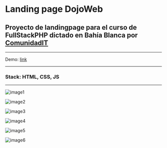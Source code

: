 # Landing page DojoWeb

## Proyecto de landingpage para el curso de FullStackPHP dictado en Bahía Blanca por [ComunidadIT](https://www.comunidadit.org/)

---

Demo: [link](https://braianvaylet.github.io/DojoWeb-LandingPage/)

---

### Stack: HTML, CSS, JS

---

![image1](https://lh3.googleusercontent.com/1dXFhrEm8toN8mwngtlxk3syWnyjxYOlVU6lpLClIU4TurWSPcUfakpzP37q0EpSeTrtUj0DhyOx_8XfaMc35jmmTE1wnpVdLGx3WjsanIsqn4cuU1bWe4pSa2cJ_nuksZn1xYgzzbQpGuXEbzIWXJNxpKBDcnQ8rJwxfIRPtCyaDYuYiNLJ12kJLbul7pZSyBByrapw2dtOayzyczjjnkvEd9APjYKhpdTn4DlRyG16AfaPBa21Na-zQBQiMdbjBWCGR9btO9yu1FDD3Kbf6Y7fkd08m5xeAWMc3iqDT5O6cVrVBRdJ_EAIV0mP7IGiOJfh1QRpAl0m5IlAy59QUXSawcLb3zV7eNMFr8mzq45YKr1rY8z6P1JrNK59g6LleGUN3ixvBgFLEO0WfAtkr-hR9PiRzKoKyQRIm-OSzg_eWG1eDns5OQSRgI9BXGCW12v-eYngbXj9naOHkfCvJennuO9T8pn6HLxRheJPxSvSUNOKKxNfw3i9M97l7lKDM_-48-iXehmA-L7-pJmuZfA43RCfSpyZ0TQHqLdYwWkF6csfUwMbsa4NAbwOsuVagq4ap7YsGg8NRv0A9DrXpAmkFB09-NwkzSJEXa_b8ghcWK77wqhXzijrei-ZLhOeejxSHcfzkp5uZYbDRbCF6ZK6jD0JDv7qJ9igH5h7HuJzqEzjZX7IRdHhFK7_MRwXLDnJNTAWf0BQr5RKZTMa95Y=w1904-h936-no?authuser=0)

![image2](https://lh3.googleusercontent.com/0oOQseD9hS8qfqEO7SmoNUazPIFgfpUfR0UBVBi42XPBBeX6nnOGadx_BDEqqxENmvS0SE0dNSKBHh92SppFhVSIT-th-ejxtpCaFrG-NgAhfaJfwx9MDLNxyLfH759Bs1JuwjPCDEOyZDF9Bok2MOnxM3WNal5Y5rr9re_ouj4UGKO7Ri_eWG6Mx_LkkwnsEjq6JhLhXMtugN2p7c1e82jl7oBliKYLElRVfDVJ2z-6-g4DiKfQu6jCXNOPakb210G-hhATExo6_smQfFyQzd5B3eMj0uXRaF1QQ_Fcrmq-gji7rWeHdVjHEokTG2GjTcdefZOERTKmqtqkLpdDCGk7E6fSBV2q6wPa11weML6LWrTJdM-7umoUKeqb-nGcZ91nqwzxvhLu9aVF-Ac3AYdp0tu6aZPv78M5e4hFJ86AHtqhVv1bQgqMxor2LwBBQzaD25FyqLin8iU2fIPRj90kaxPZQAbjKcm9Ha-ufnBAllzVZ5ETMnP7fm4ClSSPB1VLPAzvn02PcvvVIpvQPI_dxR6UbQ2OvXrT_ZcmVZHDtxbRLsgLzcpX1dV0wsO7kXh5oHYF4i6yLNBhk67fzgISEVqg6AD8QOe4aCuoCWfJslBuWPGzeXpKQ51P0-7Vt1MaKCHg2qnf-G0Nnsy2dPcRoYtJSS-eHGspufe-_uKiQMD7VnVuQ5nv-QE1klJsfB5QyEyb4JZ43v-8VUiS3Qg=w1902-h937-no?authuser=0)

![image3](https://lh3.googleusercontent.com/aSoP-b9aZY9r6Kw_Mgt5DQD7alL66GeiSgJFq6Y82rhLLCnn3ASJ4wh5DCS5p3ZnqiyzjAd4BzvXQ2r3KM-z01YOD_lNk8CWIoJZBB3E1QC9bMQYjNHYGz1AAdNuMqSux-UenZneMiugGOA_tYTZULyMojxyieDSUZbeHIfRPd6kYTs21UhzAS_9pEtXbXrtpadOe3TwOr918G_ogII_72G-P0Cmw8abLbnTwjjT86ZfXMKmvBHnnIPk2E4uq4vEF2rYIWVtTqz3YurESu9qYKKx2sJtrOuhF0ZqeZ5zplFnnWZAADoL4ri-I_nfRxpSlwdC3LyTSSbjuFzSCT-uuDGuy9i49FhaEbaAK_BMB8873BnhV981AqEWk9HyRkOAevp4F8JgGKR0_RpQSqJBsIDm7F1EJ4-xjUbj6doLI3C59O-SnjkCDaSXyWTFqlgcGGXsvfVkGP6MmzioluN2eXn8b9s_s_YrftIFZk5kqIOYYh8kz7mP9XtQbbvw7ymGBo3Joe8vec-vI3qPhgGGIChvzf8uOW5v4zBYwZCuv6r6zqCuy6dkfdwhQEXLUGEW-cn4dmtyo2dhE_tKyQlTC9ne9TDolRvGMNQYGccUI63NvZpxki2EgEcD8NXmMmOIt5_1OxY4EvgI1GNp5D7oSdx6H_ooU6DP7TLXdfYSRwRGzqCxoz36x7hj5v7xQEfFaQE52qxQaTCHb8FDTcM7aZE=w1900-h933-no?authuser=0)

![image4](https://lh3.googleusercontent.com/7W54lFPeoGkFAdGBVfwVv-09eOSrP-znVtw2_PcEVdmyianQRVTKD70O0z5Hr83Qv5kXRBPxOTqEiGF3t6J28XosRybA-i4xR7XuKmWWXPESayo38Xxz_TIFKsklKHNcdIs6bhsLzGhj8vhB__Hpe4gtoBwoLERyEup0gCqUOxduFpylB4Gw52nIVlqI706rABOhDe_srQf0ig_C0YB5vqsNVwR-8gONnqhvDXtxcXdmHkzeCx8QwCbE_gVN9je2inpN-jj99Y7DphQYiw3UpmZ1FdQm_f6-8qlZITvs47c7TQ2CQiyHiTl4XAA4XN0TAPicfiFlJk04M_5KSMIWDYAkHqTm2jCS3077befDJykupqOJYtGhioCPeRjSVkE_4dwXm95vU1mXJy-I2KRGuskJuoR6KNF0k4zvDeBzK0xCecf9QSEx0Kq4So43MBm0UKEFPT_p2SvLdX9n8hpvLnJYl_yjTQFylzoPG0seznZVaPdftWr0mt3KUwdzHnEZDE3fAFkrdCIkRSZ974XJl0YwVpc6sPj65dRvMJeq5zZd3D3pNf2IyFaJEf3CRCglgf5Lx0HYmUeKHv9XwCJceUCUGHmwaTnM_vgzKLhmmh9CGkMMNWS_Ds2u9iSrbjU0afV6sr_63adWRL02XWdGltY5XuhbyjaZjG4aeUt05hekAJyO8Y4spVTsgjSKYbgDb3OeX-d8sH-vLLD3aK62XTM=w1901-h934-no?authuser=0)

![image5](https://lh3.googleusercontent.com/BZ2kykyVGHoS2O9v3lSnb7ymb5ts5add263e1DQuGF_8eNi7oH9-09IEjMeZ88czoLncivw_VoVt0TJYF3TLmBJuX4wmxWUEDAnmZOmKz53ovwh2PHmRGGnX5faMpRyu30aZqm9vdxbTOyuQ6oqPe6JZq8Ua61zpVMV6Zh8YS_OGN21tNrEh9DUx_bXNgbxlCOFASTMu7V3ppI9TMrpQHmsI7hifQQG_IM_Z-6Bj_dEz7342tog_TnTO5GrybPNrd-RXr7wye1vvdOVxs1Q7t2cMn0pgc3vipuq_PwmnA_yvd0ZVJ9b-_IadeJ64On_uKZjPvEa8Gt1v39XrPE-GhgV0z7CJorUMrAHXi0ekaS-bqg2VYQHiF6V9KAjX_WG9uNOvF4USzppXgrfNm3oKFtVm4wFkmUR7MRNLeRQkbzU2E7oNl7jSjKZia26NWBuiyMLrMd5SYAoZZF-E54BdC-x1M9-jJnCdYlj21tg4Np3Z1OUvBv5K0Asm1jUlCBZzsBOy1Yn_dbyrQr-cQLNCWiC5AKA24fatd2jAJz1NsuJWQwcp6HbIZ1KTaqVx4TO6JmDg37FvgRVeax0vCYPh0lg8RFq9p1khyrjI8JyLFwxq6nq8cCEiwwWFeN9XcNScRlByI_XWbQvfeAKnOM5ZXJ7H88ivCk3jdVWNDIf1m1wdPYkH8JNmuQBsc_aJxt2tbM9lkN_YLpiYubmMDMtc_Ys=w1900-h936-no?authuser=0)

![image6](https://lh3.googleusercontent.com/5KxoYHiKY5ZkpSbCWlTPDkZUX3MPVnaib73n3tfghVs1MgGkl03IUqhDeGB9C15R76sw5GZ441D8tCM7dJZpp2bLpVELzi6zdUkE0ChHeox9A_LydqeovxmcsKj_234T9yKJX0xvWCbX4zFY2aEuDFtqwqQLeQdn1n9ZL46lVgJHRfmpTHfWGkrTdZcgqQIzpFjUD0_HUZ5n7LBNVHmCGf3DyQFYv039RFUMi0sxnj6sWOe_a0P0PwNE9d9CJCcYuxshJuc1aw-Vzp5H4cmZ2pp_tOA4vqCtdACnaVdLNQTCygleCY8zOFPIVtgjo8HMS3kCpwsqc18pNkihSlxcDGg4jKRzJhb-qUNCOzz0_99G-ehhXQrkq9Yec4S5VIIq1K-BQ3drwkIduqvKFII3UukI5l9TzFaqvt6w_82sUcSUYSJV_u-810KUF8hKvE48kb5j3FsgcE2tBUfjSCUTdT9ayorBoOJ_xnkM6cFLcN5Bb0IoLvOEt6wYVyiVWbv0hs8kwj9AIAffy2vynQt4O8nxCj0bDFj73TDX8JyIzxsEnwcoDBOhq417XJ21SYOvuPUfYpQYKiUmLRfMvsfG72lsFwD7A7Jl1Jnnbvjyu_MCgaIcJ95WFuU1EZGKB6quTtBsPTC7VLmlTvs4-_Km3aC7JHIfiFDWDU38qgjUrVccSBtczdAojFhsz9diGK9qfckBDXCxes3aAElhQxavOqw=w1904-h933-no?authuser=0)
